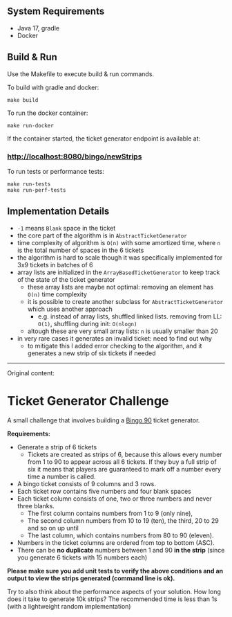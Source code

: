 
## System Requirements
- Java 17, gradle
- Docker

## Build & Run
Use the Makefile to execute build & run commands.

To build with gradle and docker:
```shell
make build
```

To run the docker container:
```shell
make run-docker
```
If the container started, the ticket generator endpoint is available at:

### [http://localhost:8080/bingo/newStrips](http://localhost:8080/bingo/newStrips)

To run tests or performance tests:
```shell
make run-tests
make run-perf-tests
```

## Implementation Details
- `-1` means `Blank` space in the ticket
- the core part of the algorithm is in `AbstractTicketGenerator`
- time complexity of algorithm is `O(n)` with some amortized time, where `n` is the total number of spaces in the 6 tickets
- the algorithm is hard to scale though it was specifically implemented for 3x9 tickets in batches of 6
- array lists are initialized in the `ArrayBasedTicketGenerator` to keep track of the state of the ticket generator
  - these array lists are maybe not optimal: removing an element has `O(n)` time complexity
  - it is possible to create another subclass for `AbstractTicketGenerator` which uses another approach
    - e.g. instead of array lists, shuffled linked lists. removing from LL: `O(1)`, shuffling during init: `O(nlogn)`
  - altough these are very small array lists: `n` is usually smaller than 20
- in very rare cases it generates an invalid ticket: need to find out why
  - to mitigate this I added error checking to the algorithm, and it generates a new strip of six tickets if needed 


------
Original content:
# Ticket Generator Challenge

A small challenge that involves building a [Bingo 90](https://en.wikipedia.org/wiki/Bingo_(United_Kingdom)) ticket generator.

**Requirements:**

* Generate a strip of 6 tickets
  - Tickets are created as strips of 6, because this allows every number from 1 to 90 to appear across all 6 tickets. If they buy a full strip of six it means that players are guaranteed to mark off a number every time a number is called.
* A bingo ticket consists of 9 columns and 3 rows.
* Each ticket row contains five numbers and four blank spaces
* Each ticket column consists of one, two or three numbers and never three blanks.
  - The first column contains numbers from 1 to 9 (only nine),
  - The second column numbers from 10 to 19 (ten), the third, 20 to 29 and so on up until
  - The last column, which contains numbers from 80 to 90 (eleven).
* Numbers in the ticket columns are ordered from top to bottom (ASC).
* There can be **no duplicate** numbers between 1 and 90 **in the strip** (since you generate 6 tickets with 15 numbers each)

**Please make sure you add unit tests to verify the above conditions and an output to view the strips generated (command line is ok).**

Try to also think about the performance aspects of your solution. How long does it take to generate 10k strips? 
The recommended time is less than 1s (with a lightweight random implementation)

